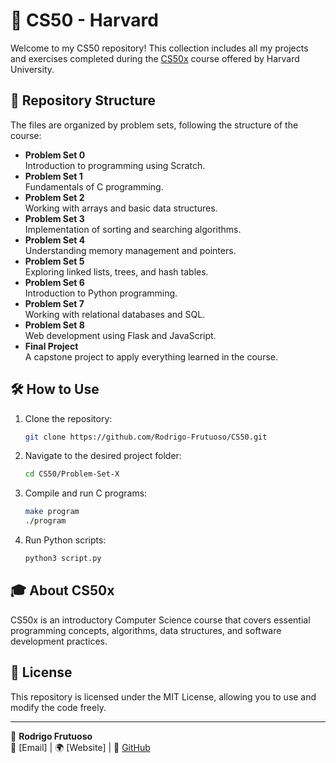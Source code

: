 # 📌 CS50 - Harvard

Welcome to my CS50 repository! This collection includes all my projects and exercises completed during the [CS50x](https://cs50.harvard.edu/x/) course offered by Harvard University.

## 📂 Repository Structure

The files are organized by problem sets, following the structure of the course:

- **Problem Set 0**  
  Introduction to programming using Scratch.
- **Problem Set 1**  
  Fundamentals of C programming.
- **Problem Set 2**  
  Working with arrays and basic data structures.
- **Problem Set 3**  
  Implementation of sorting and searching algorithms.
- **Problem Set 4**  
  Understanding memory management and pointers.
- **Problem Set 5**  
  Exploring linked lists, trees, and hash tables.
- **Problem Set 6**  
  Introduction to Python programming.
- **Problem Set 7**  
  Working with relational databases and SQL.
- **Problem Set 8**  
  Web development using Flask and JavaScript.
- **Final Project**  
  A capstone project to apply everything learned in the course.

## 🛠️ How to Use

1. Clone the repository:
   ```bash
   git clone https://github.com/Rodrigo-Frutuoso/CS50.git
   ```
2. Navigate to the desired project folder:
   ```bash
   cd CS50/Problem-Set-X
   ```
3. Compile and run C programs:
   ```bash
   make program
   ./program
   ```
4. Run Python scripts:
   ```bash
   python3 script.py
   ```

## 🎓 About CS50x

CS50x is an introductory Computer Science course that covers essential programming concepts, algorithms, data structures, and software development practices.

## 📜 License

This repository is licensed under the MIT License, allowing you to use and modify the code freely.

---

🔗 **Rodrigo Frutuoso**  
📧 [Email] | 🌍 [Website] | 🐙 [GitHub](https://github.com/Rodrigo-Frutuoso)

